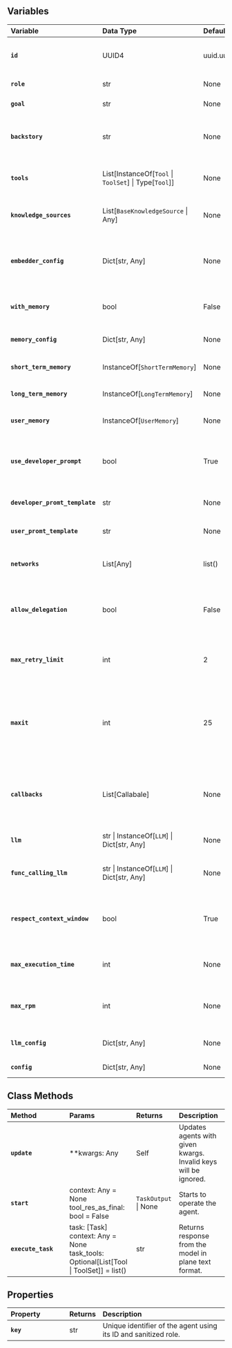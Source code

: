 ## Variables

| <div style="width:160px">**Variable**</div> | **Data Type** | **Default** | **Nullable** | **Description** |
| :---               | :---  | :--- | :--- | :--- |
| **`id`**   | UUID4 | uuid.uuid4() | False | Stores auto-generated ID as identifier. Not editable. |
| **`role`**   | str | None | False | Stores a role of the agent. |
| **`goal`**   | str | None | False | Stores a goal of the agent. |
| **`backstory`**  | str | None | True | Stores backstory of the agent. Utilized as system prompt. |
| **`tools`**  | List[InstanceOf[`Tool` \| `ToolSet`] \| Type[`Tool`]] | None | True | Stores tools to be used when executing a task. |
| **`knowledge_sources`**  | List[`BaseKnowledgeSource` \| Any] | None | True | Stores knowledge sources in text, file path, or url. |
| **`embedder_config`** | Dict[str, Any] | None | True | Stores embedding configuration for storing knowledge sources. |
| **`with_memory`** | bool | False | - | Whether to store tasks and results in memory. |
| **`memory_config`** |  Dict[str, Any] | None | True | Stores configuration of the memory. |
| **`short_term_memory`** | InstanceOf[`ShortTermMemory`] | None | True | Stores `ShortTermMemory` object. |
| **`long_term_memory`** | InstanceOf[`LongTermMemory`] | None | True | Stores `LongTermMemory` object. |
| **`user_memory`** | InstanceOf[`UserMemory`] | None | True | Stores `UserMemory` object. |
| **`use_developer_prompt`** |  bool | True | - | Whether to use the system (developer) prompt when calling the model. |
| **`developer_promt_template`** | str | None | True | File path to the prompt template. |
| **`user_promt_template`** | str | None | True | File path to the prompt template. |
| **`networks`** | List[Any] | list() | True | Stores a list of agent networks that the agent belongs to. |
| **`allow_delegation`** | bool | False | - | Whether the agent can delegate assinged tasks to another agent. |
| **`max_retry_limit`** | int | 2 | - | Maximum number of retries when the task execution failed. |
| **`maxit`** | int | 25 | - | Maximum number of total optimization loops conducted when an error occues during the task execution. |
| **`callbacks`** | List[Callabale] | None | True | Stores a list of callback functions that must be called after every task execution completed.|
| **`llm`** | str \| InstanceOf[`LLM`] \| Dict[str, Any] | None | False | Stores the main model that the agent runs on. |
| **`func_calling_llm`** | str \| InstanceOf[`LLM`] \| Dict[str, Any] | None | False | Stores the function calling model that the agent runs on. |
| **`respect_context_window`** | bool | True | - | Whether to follow the main model's maximum context window size. |
| **`max_execution_time`** | int | None | True | Stores maximum execution time in seconds. |
| **`max_rpm`** | int | None | True | Stores maximum number of requests per minute. |
| **`llm_config`** | Dict[str, Any] | None | True | Stores configuration of `LLM` object. |
| **`config`** | Dict[str, Any] | None | True | Stores model config. |


## Class Methods

| <div style="width:120px">**Method**</div> | **Params** | **Returns** | **Description** |
| :---               | :---  | :--- | :--- |
| **`update`** | **kwargs: Any  | Self | Updates agents with given kwargs. Invalid keys will be ignored. |
| **`start`** | context: Any = None <br> tool_res_as_final: bool = False  | `TaskOutput` \| None  | Starts to operate the agent. |
| **`execute_task`** | task: [Task] <br> context: Any = None <br> task_tools: Optional[List[Tool \| ToolSet]] = list() | str | Returns response from the model in plane text format. |



## Properties

| <div style="width:120px">**Property**</div> | **Returns** | **Description** |
| :---               | :---  | :--- |
| **`key`** | str | Unique identifier of the agent using its ID and sanitized role. |
